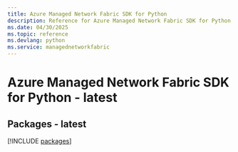 ```yaml
---
title: Azure Managed Network Fabric SDK for Python
description: Reference for Azure Managed Network Fabric SDK for Python
ms.date: 04/30/2025
ms.topic: reference
ms.devlang: python
ms.service: managednetworkfabric
---
```

# Azure Managed Network Fabric SDK for Python - latest
## Packages - latest
[!INCLUDE [packages](managed-network-fabric-index.md)]